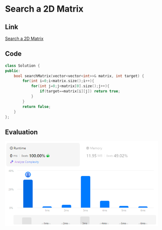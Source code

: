 # Search a 2D Matrix
## Link
[Search a 2D Matrix](https://leetcode.com/problems/search-a-2d-matrix/)

## Code
```cpp
class Solution {
public:
    bool searchMatrix(vector<vector<int>>& matrix, int target) {
        for(int i=0;i<matrix.size();i++){
            for(int j=0;j<matrix[0].size();j++){
                if(target==matrix[i][j]) return true;
            }
        }
        return false;
    }
};
```

## Evaluation
![Search a 2D Matrix](./03.PNG)